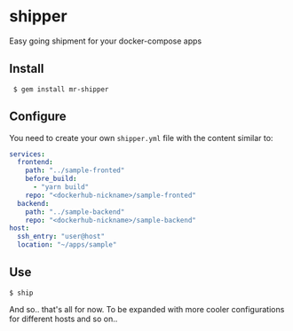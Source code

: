 # shipper
Easy going shipment for your docker-compose apps

## Install

` $ gem install mr-shipper`

## Configure

You need to create your own `shipper.yml` file with the content similar to:

```yaml
services:
  frontend:
    path: "../sample-fronted"
    before_build:
      - "yarn build"
    repo: "<dockerhub-nickname>/sample-fronted"
  backend:
    path: "../sample-backend"
    repo: "<dockerhub-nickname>/sample-backend"
host: 
  ssh_entry: "user@host"
  location: "~/apps/sample"
```

## Use

`$ ship`

And so.. that's all for now. 
To be expanded with more cooler configurations for different hosts and so on..
